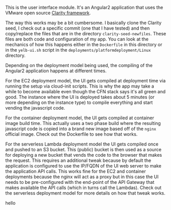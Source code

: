 This is the user interface module. It's an Angular2 application that uses the VMware open source [Clarity framework](https://clarity.design/).

The way this works may be a bit cumbersome. I basically clone the Clarity seed, I check out a specific commit (one that I have tested) and then copy/replace the files that are in the directory `clarity-seed-newfiles`. These files are both code and configuration of my app. You can look at the mechanics of how this happens either in the `Dockerfile` in this directory or in the `yelb-ui.sh` script in the `deployments/platformdeployment/Linux` directory. 

Depending on the deployment model being used, the compiling of the Angular2 application happens at different times. 

For the EC2 deployment model, the UI gets compiled at deployment time via running the setup via cloud-init scripts. This is why the app may take a while to become available even though the CFN stack says it's all green and good. The instance where the UI is deployed takes about 5 minutes (or more depending on the instance type) to compile everything and start vending the javascript code. 

For the container deployment model, the UI gets compiled at container image build time. This actually uses a two phase build where the resulting javascript code is copied into a brand new image based off of the `nginx` official image. Check out the Dockerfile to see how that works. 

For the serverless Lambda deployment model the UI gets compiled once and pushed to an S3 bucket. This (public) bucket is then used as a source for deploying a new bucket that vends the code to the browser that makes the request. This requires an additional tweak because by default the application is configured to use the IP/FQDN of the UI web server to make the application API calls. This works fine for the EC2 and container deployments because the nginx will act as a proxy but in this case the UI needs to be pre-configured with the end-point of the API Gateway that makes available the API calls (which in turns call the Lambdas). Check out the serverless deployment model for more details on how that tweak works. 

hello

